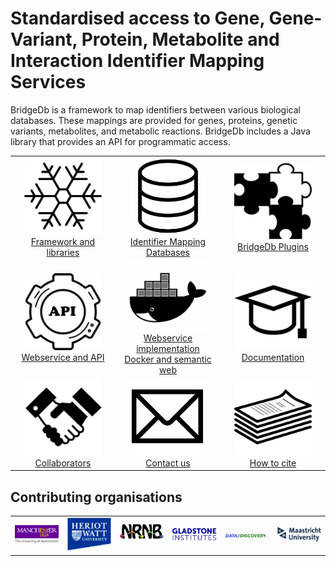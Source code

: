 # Standardised access to Gene, Gene-Variant, Protein, Metabolite and Interaction Identifier Mapping Services

<script type="application/ld+json">
{
  "@context": "http://schema.org",
  "@id": "https://bridgedb.org/",
  "url": "https://bridgedb.org/",
  "@type": "SoftwareApplication",
  "name": "BridgeDb",
  "description": "Standardised access to Gene, Gene-Variant, Protein, Metabolite and Interaction Identifier Mapping Services",
  "citation": "https://doi.org/10.1186/1471-2105-11-5",
  "license": "https://spdx.org/licenses/Apache-2.0",
  "applicationCategory": "Computational science tool",
  "operatingSystem": ["Linux", "Windows", "Mac"]
}
</script>

BridgeDb is a framework to map identifiers between various biological databases. 
These mappings are provided for genes, proteins, genetic variants, metabolites, and metabolic reactions. 
BridgeDb includes a Java library that provides an API for programmatic access.

<table border="0">
  <tr border="0">
    <td border="0" width="33%" align="center"><a href="/pages/framework.html"><img width="80%" src="/images/snowflake-with-hexagon-shape-outline_318-40429-300x300.jpg" /><br />Framework and libraries</a></td>
    <td border="0" width="33%" align="center"><a href="/data/gene_database/"><img width="80%" src="/images/Database.png" /><br />Identifier Mapping Databases</a></td>
    <td border="0" width="33%" align="center"><a href="/pages/plugins.html"><img width="80%" src="/images/puzzle-pieces-in-black-and-white-variant_318-50145-300x300.jpg" /><br />BridgeDb Plugins</a></td>
  </tr>
  <tr border="0">
    <td border="0" width="33%" align="center"><a href="/pages/webservice.html"><img width="80%" src="/images/APIlogo_altered.jpg" /><br />Webservice and API</a></td>
    <td border="0" width="33%" align="center"><a href="/pages/webservice-impl.html"><img width="80%" src="/images/docker-300x273.png" /><br />Webservice implementation<br />Docker and semantic web</a></td>
    <td border="0" width="33%" align="center"><a href="/pages/docs.html"><img width="80%" src="/images/graduation-cap-outline_318-59572-300x300.jpg" /><br />Documentation</a></td>
  </tr>
  <tr border="0">
    <td border="0" width="33%" align="center"><a href="/pages/development.html"><img width="80%" src="/images/handjes.png" /><br />Collaborators</a></td>
    <td border="0" width="33%" align="center"><a href="https://groups.google.com/forum/#!forum/bridgedb-discuss"><img width="80%" src="/images/mail.png" /><br />Contact us</a></td>
    <td border="0" width="33%" align="center"><a href="/pages/citing.html"><img width="80%" src="/images/stack-of-paper-outline_318-46204_article_size.jpg" /><br />How to cite</a></td>
  </tr>
</table>

## Contributing organisations

<table border="0">
  <tr border="0">
    <td border="0" width="200"><img src="/images/university-1.png" /></td>
    <td border="0" width="200"><img src="/images/hwlogo.gif" /></td>
    <td border="0" width="200"><img src="/images/NRNB_black_500.png" /></td>
    <td border="0" width="200"><img src="/images/Gladstone_Logotype-tagline.png" /></td>
    <td border="0" width="200"><img src="/images/d2d.png" /></td>
    <td border="0" width="200"><img src="/images/1920px-Maastricht_University_logo_2017_new_version.svg_-300x95.png" /></td>
  </tr>
</table>

